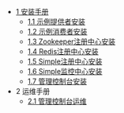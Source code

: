 * [1 安装手册]()
    * [1.1 示例提供者安装](install-mannual/示例提供者安装.md)
    * [1.2 示例消费者安装](install-mannual/示例消费者安装.md)
    * [1.3 Zookeeper注册中心安装](install-mannual/Zookeeper注册中心安装.md)
    * [1.4 Redis注册中心安装](install-mannual/Redis注册中心安装.md)
    * [1.5 Simple注册中心安装](install-mannual/简单注册中心安装.md)
    * [1.6 Simple监控中心安装](install-mannual/简单注册中心安装.md)
    * [1.7 管理控制台安装](install-mannual/管理控制台安装.md)
* 2 运维手册 
    * [2.1 管理控制台运维](ops-mannual/管理控制台运维.md)
